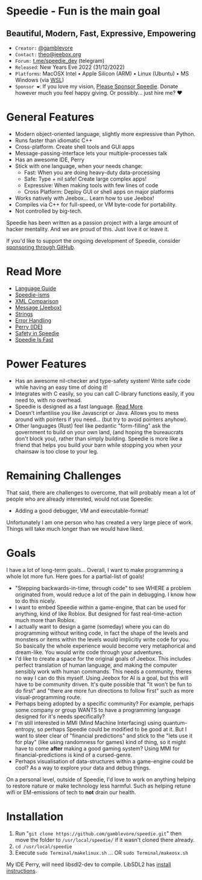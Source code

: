 
# Speedie - Fun is the main goal #
## Beautiful, Modern, Fast, Expressive, Empowering ##

* `Creator:` [@gamblevore](http://github.com/gamblevore/)
* `Contact:` [theo@jeebox.org](mailto:theo@jeebox.org)
* `Forum:` [t.me/speedie_dev](http://t.me/speedie_dev) (telegram)
* `Released`: New Years Eve 2022  (31/12/2022)
* `Platforms`: MacOSX Intel • Apple Silicon (ARM) • Linux (Ubuntu) • MS Windows (via [WSL](https://learn.microsoft.com/en-us/windows/wsl/install))
* `Sponsor ❤️`: If you love my vision, [Please Sponsor Speedie](https://github.com/sponsors/gamblevore). Donate however much you feel happy giving. Or possibly... just hire me? ❤️


# General Features #
* Modern object-oriented language, slightly more expressive than Python.
* Runs faster than idiomatic C++
* Cross-platform. Create shell tools and GUI apps
* Message-passing-interface lets your multiple-processes talk
* Has an awesome IDE, Perry
* Stick with one language, when your needs change:
    * Fast: When you are doing heavy-duty data-processing
    * Safe: Type + nil safe! Create large complex apps!
    * Expressive: When making tools with few lines of code
    * Cross Platform: Deploy GUI or shell apps on major platforms
* Works natively with Jeebox... Learn how to use Jeebox!
* Compiles via C++ for full-speed, or VM byte-code for portability.
* Not controlled by big-tech.

Speedie has been written as a passion project with a large amount of hacker mentality. And we are proud of this. Just love it or leave it.

If you'd like to support the ongoing development of Speedie, consider [sponsoring through GitHub](https://github.com/sponsors/gamblevore).


# Read More #
* [Language Guide](Documentation/LanguageGuide.md)
* [Speedie-isms](Documentation/isms.md)
* [XML Comparison](Documentation/xml.md)
* [Message (Jeebox)](Documentation/Message.md)
* [Strings](Documentation/Strings.md)
* [Error Handling](Documentation/Errors.md)
* [Perry (IDE)](Documentation/Perry.md)
* [Safety in Speedie](Documentation/Safety.md)
* [Speedie Is Fast](Documentation/Speed.md)



# Power Features #
* Has an awesome nil-checker and type-safety system! Write safe code while having an easy time of doing it!
* Integrates with C easily, so you can call C-library functions easily, if you need to, with no overhead.
* Speedie is designed as a fast language. [Read More](Documentation/Speed.md)
* Doesn't infantilise you like Javascript or Java. Allows you to mess around with pointers if you need... (but try to avoid pointers anyhow).
* Other languages (Rust) feel like pedantic "form-filling" ask the government to build on your own land, (and hoping the bureaucrats don't block you), rather than simply building. Speedie is more like a friend that helps you build your barn while stopping you when your chainsaw is too close to your leg.


# Remaining Challenges #

That said, there are challenges to overcome, that will probably mean a lot of people who are already interested, would not use Speedie:

* Adding a good debugger, VM and executable-format!

Unfortunately I am one person who has created a very large piece of work. Things will take much longer than we would have liked.


# Goals #
I have a lot of long-term goals... Overall, I want to make programming a whole lot more fun. Here goes for a partial-list of goals!

* "Stepping backwards-in-time, through code" to see WHERE a problem originated from, would reduce a lot of the pain in debugging. I know how to do this nicely.
* I want to embed Speedie within a game-engine, that can be used for anything, kind of like Roblox. But designed for fast real-time-action much more than Roblox.
* I actually want to design a game (someday) where you can do programming without writing code, in fact the shape of the levels and monsters or items within the levels would implicitly write code for you. So basically the whole experience would become very metaphorical and dream-like. You would write code through your adventures.
* I'd like to create a space for the original goals of Jeebox. This includes perfect translation of human language, and making the computer sensibly work with human commands. This needs a community, theres no way I can do this myself. Using Jeebox for AI is a goal, but this will have to be community driven. It's quite possible that "It won't be fun to do first" and "there are more fun directions to follow first" such as more visual-programming route.
* Perhaps being adopted by a specific community? For example, perhaps some company or group WANTS to have a programming language designed for it's needs specifically?
* I'm still interested in MMI (Mind Machine Interfacing) using quantum-entropy, so perhaps Speedie could be modified to be good at it. But I want to steer clear of "financial predictions" and stick to the "lets use it for play" (like using randomness for games) kind of thing, so it might have to come **after** making a good gaming system? Using MMI for financial-predictions is kind of a cursed-genre.
* Perhaps visualisation of data-structures within a game-engine could be cool? As a way to explore your data and debug things.

On a personal level, outside of Speedie, I'd love to work on anything helping to restore nature or make technology less harmful. Such as helping retune wifi or EM-emissions of tech to **not** drain our health.



# Installation #

1. Run "`git clone https://github.com/gamblevore/speedie.git`" then move the folder to `/usr/local/speedie/` if it wasn't cloned there already.
2. `cd /usr/local/speedie`
3. Execute `sudo Terminal/makelinux.sh` ... OR `sudo Terminal/makeosx.sh`

My IDE Perry, will need libsdl2-dev to compile. LibSDL2 has [install instructions](https://wiki.libsdl.org/SDL2/Installation).



